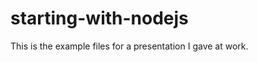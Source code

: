 starting-with-nodejs
====================

This is the example files for a presentation I gave at work.